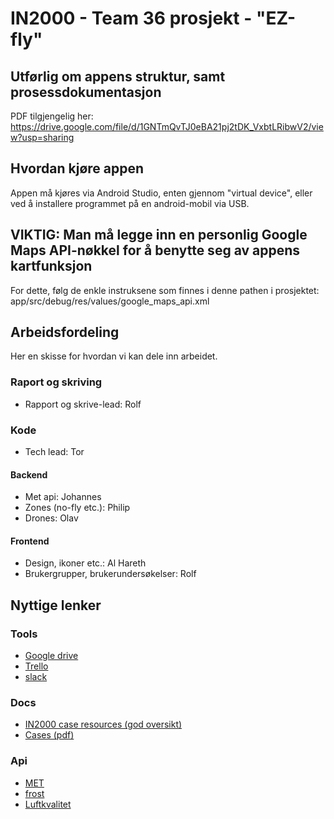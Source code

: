 # IN2000 - Team 36 prosjekt - "EZ-fly"

## Utførlig om appens struktur, samt prosessdokumentasjon

PDF tilgjengelig her: https://drive.google.com/file/d/1GNTmQvTJ0eBA21pj2tDK_VxbtLRibwV2/view?usp=sharing

## Hvordan kjøre appen

Appen må kjøres via Android Studio, enten gjennom "virtual device", eller ved å installere programmet på en android-mobil via USB.

## VIKTIG: Man må legge inn en personlig Google Maps API-nøkkel for å benytte seg av appens kartfunksjon

For dette, følg de enkle instruksene som finnes i denne pathen i prosjektet: app/src/debug/res/values/google_maps_api.xml

## Arbeidsfordeling

Her en skisse for hvordan vi kan dele inn arbeidet.

### Raport og skriving
- Rapport og skrive-lead: Rolf

### Kode
- Tech lead: Tor

#### Backend

- Met api: Johannes
- Zones (no-fly etc.): Philip
- Drones: Olav

#### Frontend

- Design, ikoner etc.: Al Hareth
- Brukergrupper, brukerundersøkelser: Rolf

## Nyttige lenker

### Tools
- [Google drive](https://drive.google.com/open?id=1bChILODl54nJyrrzWWDoBAAk-wocjbVR)
- [Trello](https://trello.com/in200010)
- [slack](https://in2000-prosjektgroup.slack.com)

### Docs
- [IN2000 case resources (god oversikt)](https://in2000-apiproxy.ifi.uio.no/weatherapi/doc/IN2000)
- [Cases (pdf)](https://www.uio.no/studier/emner/matnat/ifi/IN2000/v20/prosjekt/case-in2000-v20.pdf)

### Api
- [MET](https://in2000-apiproxy.ifi.uio.no/)
- [frost](https://in2000-frostproxy.ifi.uio.no/howto.html)
- [Luftkvalitet](https://airquality-expert-ifi.met.no/)
